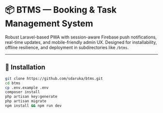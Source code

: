 # 📦 BTMS — Booking & Task Management System

Robust Laravel-based PWA with session-aware Firebase push notifications, real-time updates, and mobile-friendly admin UX. Designed for installability, offline resilience, and deployment in subdirectories like `/btms`.

---

## 🚀 Installation

```bash
git clone https://github.com/sdaruka/btms.git
cd btms
cp .env.example .env
composer install
php artisan key:generate
php artisan migrate
npm install && npm run dev

